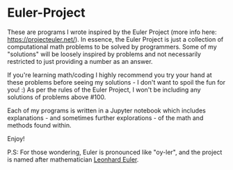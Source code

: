 # Euler-Project

These are programs I wrote inspired by the Euler Project (more info here: https://projecteuler.net/).
In essence, the Euler Project is just a collection of computational math problems to be solved by programmers.
Some of my "solutions" will be loosely inspired by problems and not necessarily restricted to just providing a number as an answer.

If you're learning math/coding I highly recommend you try your hand at these problems before seeing my solutions - I don't want to spoil the fun for you! :)
As per the rules of the Euler Project, I won't be including any solutions of problems above #100. 

Each of my programs is written in a Jupyter notebook which includes explanations - and sometimes further explorations - of the math and methods found within.

Enjoy!

P.S: For those wondering, Euler is pronounced like "oy-ler", and the project is named after mathematician [Leonhard Euler](https://en.wikipedia.org/wiki/Leonhard_Euler).

